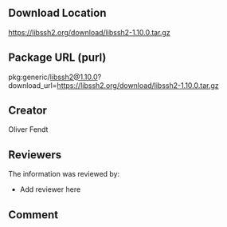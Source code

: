 ## Download Location

https://libssh2.org/download/libssh2-1.10.0.tar.gz

## Package URL (purl)

pkg:generic/libssh2@1.10.0?download_url=https://libssh2.org/download/libssh2-1.10.0.tar.gz

## Creator

Oliver Fendt

## Reviewers

The information was reviewed by:

* Add reviewer here

## Comment

